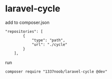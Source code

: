 # laravel-cycle

add to composer.json
```
"repositories": [
        {
            "type": "path",
            "url": "./cycle"
        }
    ],
```
run
```
composer require "1337noob/laravel-cycle @dev"
```
